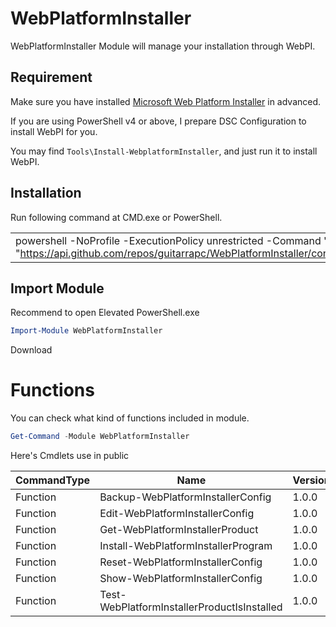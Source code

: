 WebPlatformInstaller
==========

WebPlatformInstaller Module will manage your installation through WebPI.

Requirement
----

Make sure you have installed [Microsoft Web Platform Installer](http://www.microsoft.com/web/downloads/platform.aspx) in advanced.

If you are using PowerShell v4 or above, I prepare DSC Configuration to install WebPI for you.

You may find ```Tools\Install-WebplatformInstaller```, and just run it to install WebPI. 

Installation
----

Run following command at CMD.exe or PowerShell.

||
|----|
|powershell -NoProfile -ExecutionPolicy unrestricted -Command 'iex ([Text.Encoding]::UTF8.GetString([Convert]::FromBase64String((irm "https://api.github.com/repos/guitarrapc/WebPlatformInstaller/contents/WebPlatformInstaller/Tools/RemoteInstall.ps1").Content))).Remove(0,1)'|


Import Module
----

Recommend to open Elevated PowerShell.exe

```Powershell
Import-Module WebPlatformInstaller
```

Download 

# Functions

You can check what kind of functions included in module.

```Powershell
Get-Command -Module WebPlatformInstaller
```

Here's Cmdlets use in public

|CommandType|Name|Version|Source
----|----|----|----
Function|Backup-WebPlatformInstallerConfig       |    1.0.0    |WebPlatformInstaller
Function|Edit-WebPlatformInstallerConfig            | 1.0.0        | WebPlatformInstaller
Function|Get-WebPlatformInstallerProduct           |  1.0.0       | WebPlatformInstaller
Function|Install-WebPlatformInstallerProgram      |   1.0.0     | WebPlatformInstaller
Function|Reset-WebPlatformInstallerConfig          |  1.0.0      | WebPlatformInstaller
Function|Show-WebPlatformInstallerConfig          |   1.0.0     | WebPlatformInstaller
Function|Test-WebPlatformInstallerProductIsInstalled |1.0.0 |  WebPlatformInstaller